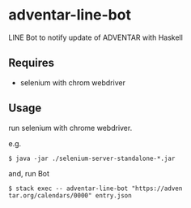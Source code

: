 # adventar-line-bot
LINE Bot to notify update of ADVENTAR with Haskell

## Requires

- selenium with chrom webdriver

## Usage

run selenium with chrome webdriver.

e.g.

```
$ java -jar ./selenium-server-standalone-*.jar
```

and, run Bot

```
$ stack exec -- adventar-line-bot "https://adven tar.org/calendars/0000" entry.json
```
